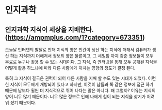 # 인지과학

## 인지과학 지식이 세상을 지배한다. (https://ampmplus.com/1?category=673351)

오늘날 인터넷의 발달로 인해 지식의 양은 인간이 생산 하는 지식에 더해서 컴퓨터가 생산 하는 지식까지 더해져서 정보의 양은 물론이고, 그 세밀함 까지 갖춘 정보들이 모두 무료로 누구나 활용 할 수 있는 시대이다. 그 지식, 즉 인터넷을 통해 모두 공개된 지식을 어떻게 활용 하느냐에 따라 다른 사람에게 끼치는 영향의 정도가 결정 된다.



특히 그 지식이 결국은 권력이 되어 다른 사람을 지배 할 수도 있는 시대가 되었다. 이런한 지식이 모두에게 개방되어 있다고 하지만, 이것이 남들과 똑 같은 정보에 접근 하기 때문에 남보다 훨씬 더 지식적으로 뛰어 나다는 말은 아니다.  왜 그럴까? 이유는 지식의 양이 너무 많기 때문이다. 너무 많은 정보로 인해 나에게 힘이 되는 지식을 찾기가 어려워 졌기 때문이다. 


